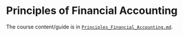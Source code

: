 # Principles of Financial Accounting

The course content/guide is in [`Principles_Financial_Accounting.md`](Principles_Financial_Accounting.md).
